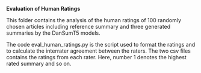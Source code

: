 <b>Evaluation of Human Ratings</b>

This folder contains the analysis of the human ratings of 100 randomly chosen articles including reference summary and three generated summaries by the DanSumT5 models.

The code eval_human_ratings.py is the script used to format the ratings and to calculate the interrater agreement between the raters. 
The two csv files contains the ratings from each rater. Here, number 1 denotes the highest rated summary and so on. 
